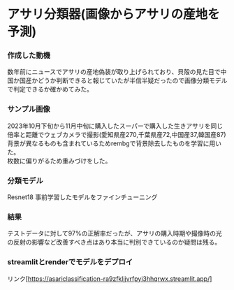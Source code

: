 # アサリ分類器(画像からアサリの産地を予測)
### 作成した動機<br>
数年前にニュースでアサリの産地偽装が取り上げられており、貝殻の見た目で中国か国産かどうか判断できると報じていたが半信半疑だったので画像分類モデルで判定できるか確かめてみた。
### サンプル画像<br>
2023年10月下旬から11月中旬に購入したスーパーで購入した生きアサリを同じ倍率と距離でウェブカメラで撮影(愛知県産270,千葉県産72,中国産37,韓国産87) <br>
背景が異なるものも含まれているためrembgで背景除去したものを学習に用いた。<br>
枚数に偏りがるため重みづけをした。
### 分類モデル<br>
Resnet18 事前学習したモデルをファインチューニング
### 結果<br>
テストデータに対して97%の正解率だったが、アサリの購入時期や撮像時の光の反射の影響など改善すべき点はあり本当に判別できているのか疑問は残る。

### streamlitとrenderでモデルをデプロイ
リンク[https://asariclassification-ra9zfkljjvrfpyi3hhqrwx.streamlit.app/]
